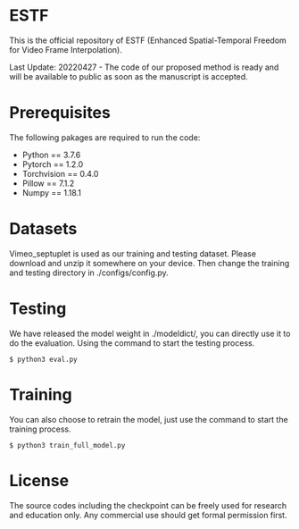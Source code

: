 # ESTF
This is the official repository of ESTF (Enhanced Spatial-Temporal Freedom for Video Frame Interpolation).

Last Update: 20220427 -  The code of our proposed method is ready and will be available to public as soon as the manuscript is accepted. 

# Prerequisites
The following pakages are required to run the code:
* Python == 3.7.6
* Pytorch == 1.2.0
* Torchvision == 0.4.0
* Pillow == 7.1.2
* Numpy == 1.18.1

# Datasets
Vimeo_septuplet is used as our training and testing dataset. Please download and unzip it somewhere on your device. Then change the training and testing directory in ./configs/config.py.

# Testing
We have released the model weight in ./modeldict/, you can directly use it to do the evaluation. Using the command to start the testing process.

```
$ python3 eval.py 
```

# Training
You can also choose to retrain the model, just use the command to start the training process.
```
$ python3 train_full_model.py
```

# License
The source codes including the checkpoint can be freely used for research and education only. Any commercial use should get formal permission first.


